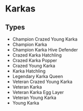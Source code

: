# Karkas
## Types
* Champion Crazed Young Karka
* Champion Karka
* Champion Karka Hive Defender
* Crazed Karka Hatchling
* Crazed Karka Popper
* Crazed Young Karka
* Karka Hatchling
* Legendary Karka Queen
* Veteran Crazed Young Karka
* Veteran Karka
* Veteran Karka Egg Layer
* Veteran Young Karka
* Young Karka
